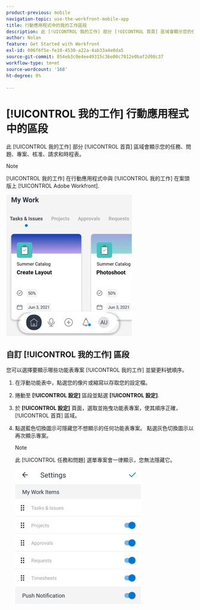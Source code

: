 ```yaml
---
product-previous: mobile
navigation-topic: use-the-workfront-mobile-app
title: 行動應用程式中的我的工作區段
description: 此 [!UICONTROL 我的工作] 部分 [!UICONTROL 首頁] 區域會顯示您的任務、問題、專案、核准、請求和時程表。
author: Nolan
feature: Get Started with Workfront
exl-id: 006f6f5e-fe10-4530-a22a-4ab33a4e0da5
source-git-commit: 854eb3c0e4ee49315c36e00c7012e0baf2d98c37
workflow-type: tm+mt
source-wordcount: '168'
ht-degree: 0%

---
```


# [!UICONTROL 我的工作] 行動應用程式中的區段

此 [!UICONTROL 我的工作] 部分 [!UICONTROL 首頁] 區域會顯示您的任務、問題、專案、核准、請求和時程表。

>[!NOTE]
>
>[!UICONTROL 我的工作] 在行動應用程式中與 [!UICONTROL 我的工作] 在案頭版上 [!UICONTROL Adobe Workfront].

![](assets/home-myworksection-338x379.png)

## 自訂 [!UICONTROL 我的工作] 區段

您可以選擇要顯示哪些功能表專案 [!UICONTROL 我的工作] 並變更料號順序。

1. 在浮動功能表中，點選您的像片或縮寫以存取您的設定檔。
1. 捲動至 **[!UICONTROL 設定]** 區段並點選 **[!UICONTROL 設定]**.
1. 於 **[!UICONTROL 設定]** 頁面，選取並拖曳功能表專案，使其順序正確， [!UICONTROL 首頁] 區域。
1. 點選藍色切換圖示可隱藏您不想顯示的任何功能表專案。 點選灰色切換圖示以再次顯示專案。

   >[!NOTE]
   >
   >此 [!UICONTROL 任務和問題] 選單專案會一律顯示，您無法隱藏它。

   ![](assets/mobile-settings-338x366.png)
